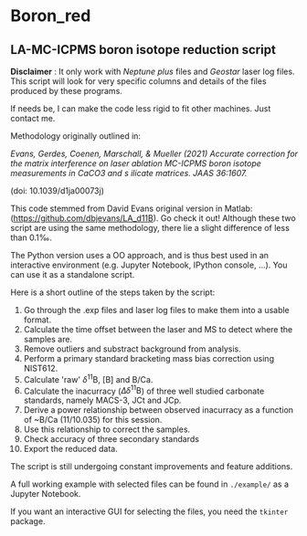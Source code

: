 # Boron_red
## LA-MC-ICPMS boron isotope reduction script

**Disclaimer** : It only work with *Neptune plus* files and *Geostar* laser log files. This script will look for very specific columns and details of the files produced by these programs.

If needs be, I can make the code less rigid to fit other machines. Just contact me.

Methodology originally outlined in:

*Evans, Gerdes, Coenen, Marschall, & Mueller (2021) Accurate correction for the matrix 
interference on laser ablation MC-ICPMS boron isotope measurements in CaCO3 and s
ilicate matrices. JAAS 36:1607.*

(doi: 10.1039/d1ja00073j)

This code stemmed from David Evans original version in Matlab: (https://github.com/dbjevans/LA_d11B). Go check it out!
Although these two script are using the same methodology, there lie a slight difference of less than 0.1‰. 

The Python version uses a OO approach, and is thus best used in an interactive environment (e.g. Jupyter Notebook, IPython console, ...).
You can use it as a standalone script.

Here is a short outline of the steps taken by the script:

1. Go through the .exp files and laser log files to make them into a usable format.
2. Calculate the time offset between the laser and MS to detect where the samples are.
3. Remove outliers and substract background from analysis.
4. Perform a primary standard bracketing mass bias correction using NIST612.
5. Calculate 'raw' $\delta ^{11}\mathrm{B}$, [B] and B/Ca.
6. Calculate the inacurracy ($\Delta \delta ^{11} \mathrm{B}$) of three well studied carbonate standards, namely MACS-3, JCt and JCp. 
7. Derive a power relationship between observed inacurracy as a function of ~B/Ca (11/10.035) for this session.
8. Use this relationship to correct the samples.
9. Check accuracy of three secondary standards
10. Export the reduced data.

The script is still undergoing constant improvements and feature additions.

A full working example with selected files can be found in `./example/` as a Jupyter Notebook.

If you want an interactive GUI for selecting the files, you need the `tkinter` package.